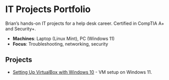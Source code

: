 # IT Projects Portfolio
Brian’s hands-on IT projects for a help desk career. Certified in CompTIA A+ and Security+.  
- **Machines**: Laptop (Linux Mint), PC (Windows 11)  
- **Focus**: Troubleshooting, networking, security  

## Projects
- [Setting Up VirtualBox with Windows 10](setting-up-virtualbox-win10.md) - VM setup on Windows 11.

